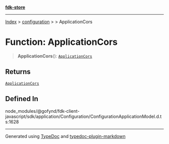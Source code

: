 [**fdk-store**](../../../README.md)
***

[Index](../../../API.md) > [configuration](../../README.md) > [<internal>](../README.md) > ApplicationCors

# Function: ApplicationCors

> **ApplicationCors**(): [`ApplicationCors`](../type-aliases/type-alias.ApplicationCors.md)

## Returns

[`ApplicationCors`](../type-aliases/type-alias.ApplicationCors.md)

## Defined In

node\_modules/@gofynd/fdk-client-javascript/sdk/application/Configuration/ConfigurationApplicationModel.d.ts:1628

***
Generated using [TypeDoc](https://typedoc.org/) and [typedoc-plugin-markdown](https://www.npmjs.com/package/typedoc-plugin-markdown)
